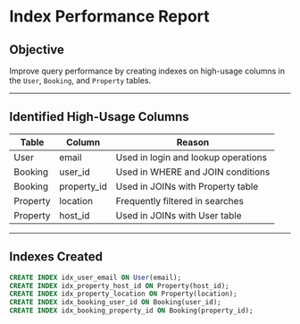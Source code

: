 # Index Performance Report

## Objective
Improve query performance by creating indexes on high-usage columns in the `User`, `Booking`, and `Property` tables.

---

## Identified High-Usage Columns

| Table     | Column        | Reason                                  |
|-----------|---------------|------------------------------------------|
| User      | email         | Used in login and lookup operations      |
| Booking   | user_id       | Used in WHERE and JOIN conditions        |
| Booking   | property_id   | Used in JOINs with Property table        |
| Property  | location      | Frequently filtered in searches          |
| Property  | host_id       | Used in JOINs with User table            |

---

## Indexes Created

```sql
CREATE INDEX idx_user_email ON User(email);
CREATE INDEX idx_property_host_id ON Property(host_id);
CREATE INDEX idx_property_location ON Property(location);
CREATE INDEX idx_booking_user_id ON Booking(user_id);
CREATE INDEX idx_booking_property_id ON Booking(property_id);
